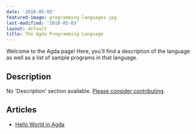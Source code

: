 ```yaml
---
date: '2018-05-03'
featured-image: programming-languages.jpg
last-modified: '2018-05-03'
layout: default
title: The Agda Programming Language
---
```


Welcome to the Agda page! Here, you'll find a description of the language as well as a list of sample programs in that language.

## Description

No 'Description' section available. [Please consider contributing](https://github.com/TheRenegadeCoder/sample-programs-website).

## Articles

- [Hello World in Agda](https://sampleprograms.io/projects/hello-world/agda)